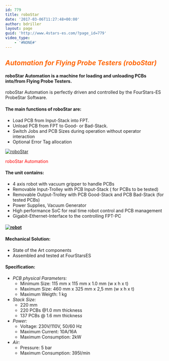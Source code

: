 ```yaml
---
id: 779
title: roboStar
date: '2017-03-06T11:27:48+00:00'
author: bdriller
layout: page
guid: 'http://www.4stars-es.com/?page_id=779'
video_type:
    - '#NONE#'
---
```


## <span style="color: #ff6600;">***Automation for Flying Probe Testers (roboStar)*** </span>

#### **roboStar Automation is a machine for loading and unloading PCBs into/from Flying Probe Testers.**

roboStar Automation is perfectly driven and controlled by the FourStars-ES ProbeStar Software.

#### **The main functions of roboStar are:**

- Load PCB from Input-Stack into FPT.
- Unload PCB from FPT to Good- or Bad-Stack.
- Switch Jobs and PCB Sizes during operation without operator interaction
- Optional Error Tag allocation

[![](http://www.4stars-es.com/wp-content/uploads/2017/03/roboStar-779x1024.jpg "roboStar")](http://www.4stars-es.com/wp-content/uploads/2017/03/roboStar.jpg)

<span style="color: #ff0000;"> roboStar Automation </span>

#### **The unit contains:**

- 4 axis robot with vacuum gripper to handle PCBs
- Removable Input-Trolley with PCB Input-Stack ( for PCBs to be tested)
- Removable Output-Trolley with PCB Good-Stack and PCB Bad-Stack (for tested PCBs)
- Power Supplies, Vacuum Generator
- High performance SoC for real time robot control and PCB management
- Gigabit-Ethernet-Interface to the controlling FPT-PC

#### [![](http://www.4stars-es.com/wp-content/uploads/2017/03/robot-300x258.jpg "robot")](http://www.4stars-es.com/wp-content/uploads/2017/03/robot.jpg)

#### **Mechanical Solution:**

- State of the Art components
- Assembled and tested at FourStarsES

#### **Specification:**

- *PCB physical Parameters:*
    - Minimum Size: 115 mm x 115 mm x 1.0 mm (w x h x t)
    - Maximum Size: 460 mm x 325 mm x 2,5 mm (w x h x t)
    - Maximum Weigth: 1 kg
- *Stack Size:*
    - 220 mm
    - 220 PCBs @1.0 mm thickness
    - 137 PCBs @ 1.6 mm thicknes*s*
- *Power:*
    - Voltage: 230V/110V, 50/60 Hz
    - Maximum Current: 10A/16A
    - Maximum Consumption: 2kW
- *Air:*
    - Pressure: 5 bar
    - Maximum Consumption: 395l/min